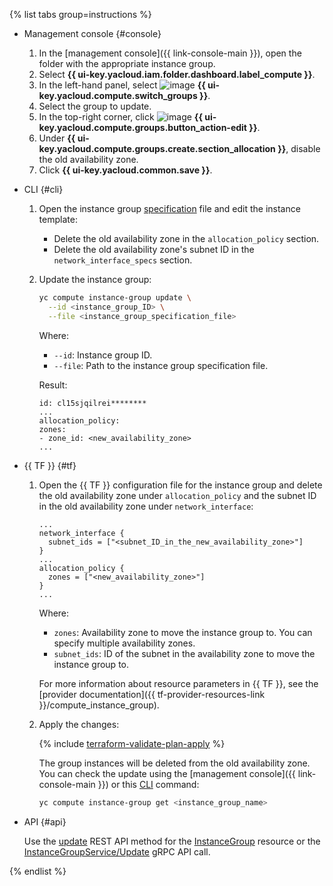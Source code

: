 {% list tabs group=instructions %}

- Management console {#console}

   1. In the [management console]({{ link-console-main }}), open the folder with the appropriate instance group.
   1. Select **{{ ui-key.yacloud.iam.folder.dashboard.label_compute }}**.
   1. In the left-hand panel, select ![image](../../_assets/compute/vm-group-pic.svg) **{{ ui-key.yacloud.compute.switch_groups }}**.
   1. Select the group to update.
   1. In the top-right corner, click ![image](../../_assets/edit.svg) **{{ ui-key.yacloud.compute.groups.button_action-edit }}**.
   1. Under **{{ ui-key.yacloud.compute.groups.create.section_allocation }}**, disable the old availability zone.
   1. Click **{{ ui-key.yacloud.common.save }}**.

- CLI {#cli}

   1. Open the instance group [specification](../../compute/concepts/instance-groups/specification.md) file and edit the instance template:

      * Delete the old availability zone in the `allocation_policy` section.
      * Delete the old availability zone's subnet ID in the `network_interface_specs` section.

   1. Update the instance group:

      ```bash
      yc compute instance-group update \
        --id <instance_group_ID> \
        --file <instance_group_specification_file>
      ```

      Where:

      * `--id`: Instance group ID.
      * `--file`: Path to the instance group specification file.

      Result:

      ```text
      id: cl15sjqilrei********
      ...
      allocation_policy:
      zones:
      - zone_id: <new_availability_zone>
      ...
      ```

- {{ TF }} {#tf}

   1. Open the {{ TF }} configuration file for the instance group and delete the old availability zone under `allocation_policy` and the subnet ID in the old availability zone under `network_interface`:

      ```hcl
      ...
      network_interface {
        subnet_ids = ["<subnet_ID_in_the_new_availability_zone>"]
      }
      ...
      allocation_policy {
        zones = ["<new_availability_zone>"]
      }
      ...
      ```

      Where:

      * `zones`: Availability zone to move the instance group to. You can specify multiple availability zones.
      * `subnet_ids`: ID of the subnet in the availability zone to move the instance group to.

      For more information about resource parameters in {{ TF }}, see the [provider documentation]({{ tf-provider-resources-link }}/compute_instance_group).

   1. Apply the changes:

      {% include [terraform-validate-plan-apply](../../_tutorials/terraform-validate-plan-apply.md) %}

      The group instances will be deleted from the old availability zone. You can check the update using the [management console]({{ link-console-main }}) or this [CLI](../../cli/quickstart.md) command:

      ```bash
      yc compute instance-group get <instance_group_name>
      ```

- API {#api}

   Use the [update](../../compute/api-ref/InstanceGroup/update.md) REST API method for the [InstanceGroup](../../compute/api-ref/InstanceGroup/index.md) resource or the [InstanceGroupService/Update](../../compute/api-ref/grpc/instance_group_service.md#Update) gRPC API call.

{% endlist %}
